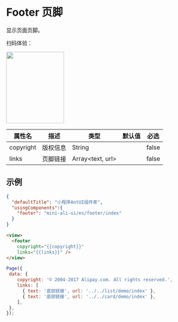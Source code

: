 # Footer 页脚

显示页面页脚。

扫码体验：

<img src="https://gw.alipayobjects.com/zos/rmsportal/EdfgZYAQrrlpnqQKGMqa.jpeg" width="154" height="190" />


| 属性名 | 描述 | 类型 | 默认值 | 必选 |
| ---- | ---- | ---- | ---- | ---- |
| copyright | 版权信息 | String |  | false |
| links | 页脚链接 | Array<text, url> |  | false |

## 示例

```json
{
  "defaultTitle": "小程序AntUI组件库",
  "usingComponents":{
    "footer": "mini-ali-ui/es/footer/index"
  }
}
```

```html
<view>
  <footer
    copyright="{{copyright}}"
    links="{{links}}" />
</view>
```

```javascript
Page({
 data: {
    copyright: '© 2004-2017 Alipay.com. All rights reserved.',
    links: [
      { text: '底部链接', url: '../../list/demo/index' },
      { text: '底部链接', url: '../../card/demo/index' },
    ],
 },
});
```
